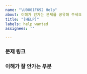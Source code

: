 ```yaml
---
name: "\U0001F692 Help"
about: 이해가 안가는 문제를 공유해 주세요
title: "[HELP]"
labels: help wanted
assignees: ''

---
```


### 문제 링크

### 이해가 잘 안가는 부분
